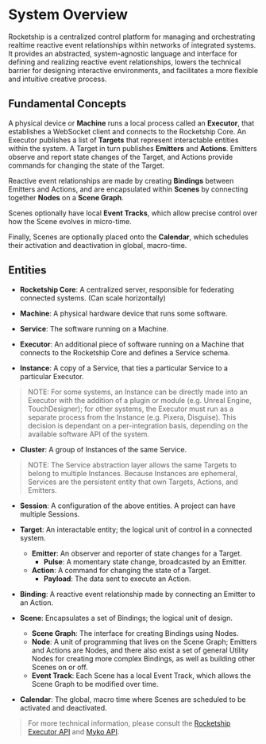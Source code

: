 # System Overview

Rocketship is a centralized control platform for managing and orchestrating realtime reactive event relationships within networks of integrated systems. It provides an abstracted, system-agnostic language and interface for defining and realizing reactive event relationships, lowers the technical barrier for designing interactive environments, and facilitates a more flexible and intuitive creative process.

## Fundamental Concepts

A physical device or **Machine** runs a local process called an **Executor**, that establishes a WebSocket client and connects to the Rocketship Core. An Executor publishes a list of **Targets** that represent interactable entities within the system. A Target in turn publishes **Emitters** and **Actions**. Emitters observe and report state changes of the Target, and Actions provide commands for changing the state of the Target.

Reactive event relationships are made by creating **Bindings** between Emitters and Actions, and are encapsulated within **Scenes** by connecting together **Nodes** on a **Scene Graph**.

Scenes optionally have local **Event Tracks**, which allow precise control over how the Scene evolves in micro-time.

Finally, Scenes are optionally placed onto the **Calendar**, which schedules their activation and deactivation in global, macro-time.

## Entities

- **Rocketship Core**: A centralized server, responsible for federating connected systems. (Can scale horizontally)

- **Machine**: A physical hardware device that runs some software.

- **Service**: The software running on a Machine.

- **Executor**: An additional piece of software running on a Machine that connects to the Rocketship Core and defines a Service schema.

- **Instance**: A copy of a Service, that ties a particular Service to a particular Executor.

> NOTE: For some systems, an Instance can be directly made into an Executor with the addition of a plugin or module (e.g. Unreal Engine, TouchDesigner); for other systems, the Executor must run as a separate process from the Instance (e.g. Pixera, Disguise). This decision is dependant on a per-integration basis, depending on the available software API of the system. 

- **Cluster**: A group of Instances of the same Service.

> NOTE: The Service abstraction layer allows the same Targets to belong to multiple Instances. Because Instances are ephemeral, Services are the persistent entity that own Targets, Actions, and Emitters.

- **Session**: A configuration of the above entities. A project can have multiple Sessions.

- **Target**: An interactable entity; the logical unit of control in a connected system.
	- **Emitter**: An observer and reporter of state changes for a Target.
		- **Pulse**: A momentary state change, broadcasted by an Emitter.
	- **Action**: A command for changing the state of a Target.
		- **Payload**: The data sent to execute an Action.

- **Binding**: A reactive event relationship made by connecting an Emitter to an Action.

- **Scene**: Encapsulates a set of Bindings; the logical unit of design.
	- **Scene Graph**: The interface for creating Bindings using Nodes.
	- **Node**: A unit of programming that lives on the Scene Graph; Emitters and Actions are Nodes, and there also exist a set of general Utility Nodes for creating more complex Bindings, as well as building other Scenes on or off.
	- **Event Track**: Each Scene has a local Event Track, which allows the Scene Graph to be modified over time.

- **Calendar**: The global, macro time where Scenes are scheduled to be activated and deactivated.

> For more technical information, please consult the [Rocketship Executor API](./02_Rocketship%20Executor%20API.md) and [Myko API](./03_Myko%20API.md).